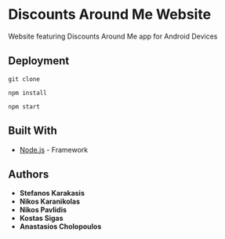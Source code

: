 # Discounts Around Me Website
Website featuring Discounts Around Me app for Android Devices

## Deployment

```
git clone
```
```
npm install
```
```
npm start
```

## Built With

* [Node.js](https://nodejs.org/en/) - Framework

## Authors

* **Stefanos Karakasis**
* **Nikos Karanikolas**
* **Nikos Pavlidis**
* **Kostas Sigas**
* **Anastasios Cholopoulos**
